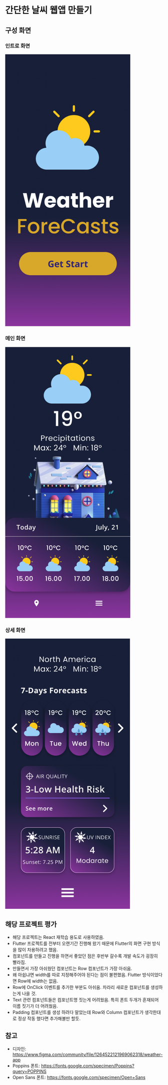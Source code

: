 # 간단한 날씨 웹앱 만들기

## 구성 화면
### 인트로 화면
<img src="screenshot/welcome_screen_shot.png" width="400" />

### 메인 화면
<img src="screenshot/main_screen_shot.png" width="400" />

### 상세 화면
<img src="screenshot/detail_screen_shot.png" width="400" />

## 해당 프로젝트 평가
- 해당 프로젝트는 React 재학습 용도로 사용하였음.
- Flutter 프로젝트를 전부터 오랜기간 진행해 왔기 때문에 Flutter의 화면 구현 방식을 많이 차용하려고 했음.
- 컴포넌트를 만들고 진행을 하면서 좋았던 점은 후반부 갈수록 개발 속도가 굉장히 빨라짐.
- 만들면서 가장 아쉬웠던 컴포넌트는 Row 컴포넌트가 가장 아쉬움.
- 왜 아쉽냐면 width를 따로 지정해주어야 된다는 점이 불편했음. Flutter 방식이었다면 Row에 width는 없음.
- Row에 OnClick 이벤트를 추가한 부분도 아쉬움. 차라리 새로운 컴포넌트를 생성하는게 나을 것.
- Text 관련 컴포넌트들은 컴포넌트명 짓는게 어려웠음. 특히 폰트 두개가 혼재되어 이름 짓기가 더 어려웠음.
- Padding 컴포넌트를 생성 하려다 말았는데 Row와 Column 컴포넌트가 생각한대로 정상 작동 했다면 추가해볼만 할듯.

## 참고
- 디자인: https://www.figma.com/community/file/1264522121969062318/weather-app
- Poppins 폰트: https://fonts.google.com/specimen/Poppins?query=POPPINS
- Open Sans 폰트: https://fonts.google.com/specimen/Open+Sans